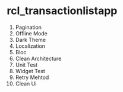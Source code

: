 # rcl_transactionlistapp

1. Pagination
2. Offline Mode
3. Dark Theme
4. Localization
5. Bloc
6. Clean Architecture
7. Unit Test
8. Widget Test
9. Retry Mehtod
10. Clean Ui
